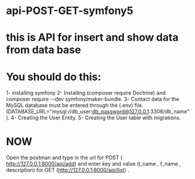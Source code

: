 # api-POST-GET-symfony5

# this is API for insert and show data from data base

# You should do this:

1- installing symfony
2- Installing (composer require Doctrine) and  composer require --dev symfony/maker-bundle.
3- Contact data for the MySQL database must be entered through the (.env) file. (DATABASE_URL="mysql://db_user:db_password@127.0.0.1:3306/db_name").
4- Creating the User Entity.
5- Creating the User table with migrations.

# NOW
Open the postman and type in the url 
  for POST ( http://127.0.0.1:8000/api/add) and enter key and value (l_name , f_name , description)
  for GET (http://127.0.0.1:8000/api/list) .
